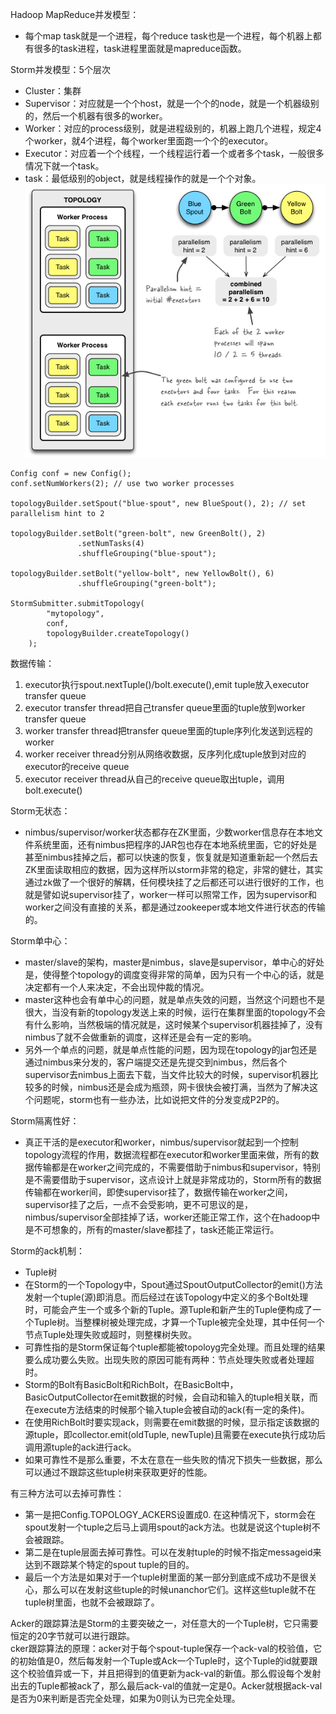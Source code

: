 Hadoop MapReduce并发模型：
- 每个map task就是一个进程，每个reduce task也是一个进程，每个机器上都有很多的task进程，task进程里面就是mapreduce函数。

Storm并发模型：5个层次
- Cluster：集群
- Supervisor：对应就是一个个host，就是一个个的node，就是一个机器级别的，然后一个机器有很多的worker。
- Worker：对应的process级别，就是进程级别的，机器上跑几个进程，规定4个worker，就4个进程，每个worker里面跑一个个的executor。
- Executor：对应着一个个线程，一个线程运行着一个或者多个task，一般很多情况下就一个task。
- task：最低级别的object，就是线程操作的就是一个个对象。<br>
![avatar](example-of-a-running-topology.png)
```
Config conf = new Config();
conf.setNumWorkers(2); // use two worker processes

topologyBuilder.setSpout("blue-spout", new BlueSpout(), 2); // set parallelism hint to 2

topologyBuilder.setBolt("green-bolt", new GreenBolt(), 2)
               .setNumTasks(4)
               .shuffleGrouping("blue-spout");

topologyBuilder.setBolt("yellow-bolt", new YellowBolt(), 6)
               .shuffleGrouping("green-bolt");

StormSubmitter.submitTopology(
        "mytopology",
        conf,
        topologyBuilder.createTopology()
    );
```

数据传输：
1. executor执行spout.nextTuple()/bolt.execute(),emit tuple放入executor transfer queue
2. executor transfer thread把自己transfer queue里面的tuple放到worker transfer queue
3. worker transfer thread把transfer queue里面的tuple序列化发送到远程的worker
4. worker receiver thread分别从网络收数据，反序列化成tuple放到对应的executor的receive queue
5. executor receiver thread从自己的receive queue取出tuple，调用bolt.execute()

Storm无状态：
- nimbus/supervisor/worker状态都存在ZK里面，少数worker信息存在本地文件系统里面，还有nimbus把程序的JAR包也存在本地系统里面，它的好处是甚至nimbus挂掉之后，都可以快速的恢复，恢复就是知道重新起一个然后去ZK里面读取相应的数据，因为这样所以storm非常的稳定，非常的健壮，其实通过zk做了一个很好的解耦，任何模块挂了之后都还可以进行很好的工作，也就是譬如说supervisor挂了，worker一样可以照常工作，因为supervisor和worker之间没有直接的关系，都是通过zookeeper或本地文件进行状态的传输的。

Storm单中心：
- master/slave的架构，master是nimbus，slave是supervisor，单中心的好处是，使得整个topology的调度变得非常的简单，因为只有一个中心的话，就是决定都有一个人来决定，不会出现仲裁的情况。
- master这种也会有单中心的问题，就是单点失效的问题，当然这个问题也不是很大，当没有新的topology发送上来的时候，运行在集群里面的topology不会有什么影响，当然极端的情况就是，这时候某个supervisor机器挂掉了，没有nimbus了就不会做重新的调度，这样还是会有一定的影响。
- 另外一个单点的问题，就是单点性能的问题，因为现在topology的jar包还是通过nimbus来分发的，客户端提交还是先提交到nimbus，然后各个supervisor去nimbus上面去下载，当文件比较大的时候，supervisor机器比较多的时候，nimbus还是会成为瓶颈，网卡很快会被打满，当然为了解决这个问题呢，storm也有一些办法，比如说把文件的分发变成P2P的。

Storm隔离性好：
- 真正干活的是executor和worker，nimbus/supervisor就起到一个控制topology流程的作用，数据流程都在executor和worker里面来做，所有的数据传输都是在worker之间完成的，不需要借助于nimbus和supervisor，特别是不需要借助于supervisor，这点设计上就是非常成功的，Storm所有的数据传输都在worker间，即使supervisor挂了，数据传输在worker之间，supervisor挂了之后，一点不会受影响，更不可思议的是，nimbus/supervisor全部挂掉了话，worker还能正常工作，这个在hadoop中是不可想象的，所有的master/slave都挂了，task还能正常运行。

Storm的ack机制：
- Tuple树
- 在Storm的一个Topology中，Spout通过SpoutOutputCollector的emit()方法发射一个tuple(源)即消息。而后经过在该Topology中定义的多个Bolt处理时，可能会产生一个或多个新的Tuple。源Tuple和新产生的Tuple便构成了一个Tuple树。当整棵树被处理完成，才算一个Tuple被完全处理，其中任何一个节点Tuple处理失败或超时，则整棵树失败。
- 可靠性指的是Storm保证每个tuple都能被topoloyg完全处理。而且处理的结果要么成功要么失败。出现失败的原因可能有两种：节点处理失败或者处理超时。
- Storm的Bolt有BasicBolt和RichBolt，在BasicBolt中，BasicOutputCollector在emit数据的时候，会自动和输入的tuple相关联，而在execute方法结束的时候那个输入tuple会被自动的ack(有一定的条件)。
- 在使用RichBolt时要实现ack，则需要在emit数据的时候，显示指定该数据的源tuple，即collector.emit(oldTuple, newTuple)且需要在execute执行成功后调用源tuple的ack进行ack。
- 如果可靠性不是那么重要，不太在意在一些失败的情况下损失一些数据，那么可以通过不跟踪这些tuple树来获取更好的性能。

有三种方法可以去掉可靠性：
- 第一是把Config.TOPOLOGY_ACKERS设置成0. 在这种情况下，storm会在spout发射一个tuple之后马上调用spout的ack方法。也就是说这个tuple树不会被跟踪。
- 第二是在tuple层面去掉可靠性。可以在发射tuple的时候不指定messageid来达到不跟踪某个特定的spout tuple的目的。
- 最后一个方法是如果对于一个tuple树里面的某一部分到底成不成功不是很关心，那么可以在发射这些tuple的时候unanchor它们。这样这些tuple就不在tuple树里面，也就不会被跟踪了。

Acker的跟踪算法是Storm的主要突破之一，对任意大的一个Tuple树，它只需要恒定的20字节就可以进行跟踪。<br>
cker跟踪算法的原理：acker对于每个spout-tuple保存一个ack-val的校验值，它的初始值是0，然后每发射一个Tuple或Ack一个Tuple时，这个Tuple的id就要跟这个校验值异或一下，并且把得到的值更新为ack-val的新值。那么假设每个发射出去的Tuple都被ack了，那么最后ack-val的值就一定是0。Acker就根据ack-val是否为0来判断是否完全处理，如果为0则认为已完全处理。